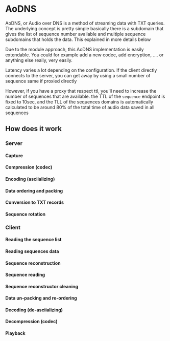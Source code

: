# AoDNS

AoDNS, or Audio over DNS is a method of streaming data with TXT queries. 
The underlying concept is pretty simple basically there is a subdomain that gives the list of sequence number available and multiple sequence subdomains that holds the data.
This explained in more details below

Due to the module approach, this AoDNS implementation is easily extendable. 
You could for example add a new codec, add encryption, .... or anything else really, very easily.

Latency varies a lot depending on the configuration. 
If the client directly connects to the server, you can get away by using a small number of sequence same if proxied directly 

However, if you have a proxy that respect ttl, you'll need to increase the number of sequences that are available.
the TTL of the ``sequence`` endpoint is fixed to 10sec, and the TLL of the sequences domains is automatically calculated to be around 80% of the total time of audio data saved in all sequences

## How does it work
### Server
#### Capture
#### Compression (codec)
#### Encoding (asciializing)
#### Data ordering and packing
#### Conversion to TXT records
#### Sequence rotation

### Client
#### Reading the sequence list
#### Reading sequences data
#### Sequence reconstruction
#### Sequence reading
#### Sequence reconstructor cleaning
#### Data un-packing and re-ordering
#### Decoding (de-asciializing)
#### Decompression (codec)
#### Playback

